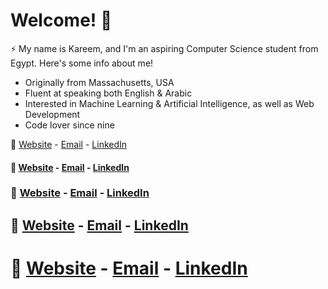 # Welcome! 👋

⚡ My name is Kareem, and I'm an aspiring Computer Science student from Egypt. Here's some info about me!
- Originally from Massachusetts, USA
- Fluent at speaking both English & Arabic
- Interested in Machine Learning & Artificial Intelligence, as well as Web Development
- Code lover since nine

💬 [Website](https://kareem-elewa.web.app) - [Email](mailto:kareem.elew@gmail.com) - [LinkedIn](www.linkedin.com/in/kareemelewa)

#### 💬 [Website](https://kareem-elewa.web.app) - [Email](mailto:kareem.elew@gmail.com) - [LinkedIn](www.linkedin.com/in/kareemelewa)

### 💬 [Website](https://kareem-elewa.web.app) - [Email](mailto:kareem.elew@gmail.com) - [LinkedIn](www.linkedin.com/in/kareemelewa)

## 💬 [Website](https://kareem-elewa.web.app) - [Email](mailto:kareem.elew@gmail.com) - [LinkedIn](www.linkedin.com/in/kareemelewa)

# 💬 [Website](https://kareem-elewa.web.app) - [Email](mailto:kareem.elew@gmail.com) - [LinkedIn](www.linkedin.com/in/kareemelewa)